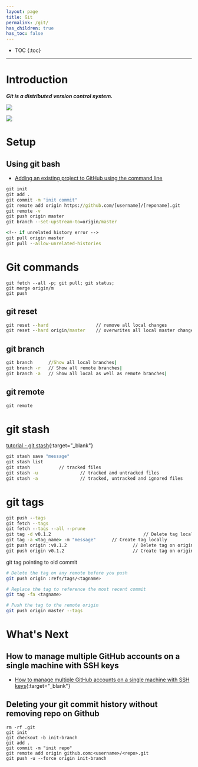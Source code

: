 ```yaml
---
layout: page
title: Git
permalink: /git/
has_children: true
has_toc: false
---
```


- TOC
{:toc}

---

# Introduction

**_Git is a distributed version control system._**

![](https://communities.sas.com/t5/image/serverpage/image-id/29370i045823D312547584?v=1.0)

![](https://hackernoon.com/hn-images/1*9qX9F9MGsWKfcmgTOR9BPw.png)

# Setup

## Using git bash

- [Adding an existing project to GitHub using the command line](https://docs.github.com/en/github/importing-your-projects-to-github/adding-an-existing-project-to-github-using-the-command-line)

```cmd
git init
git add .
git commit -m "init commit"
git remote add origin https://github.com/[username]/[reponame].git
git remote -v
git push origin master
git branch --set-upstream-to=origin/master

<!-- if unrelated history error -->
git pull origin master
git pull --allow-unrelated-histories
```

# Git commands

```
git fetch --all -p; git pull; git status;
git merge origin/m
git push
```

## git reset

```cmd
git reset --hard                  // remove all local changes
git reset --hard origin/master    // overwrites all local master changes with remote(origin) master
```

## git branch

```cmd
git branch      //Show all local branches|
git branch -r   // Show all remote branches|
git branch -a   // Show all local as well as remote branches|
```

## git remote

```cmd
git remote
```

# git stash

[tutorial - git stash](https://www.atlassian.com/git/tutorials/saving-changes/git-stash){:target="\_blank"}

```cmd
git stash save "message"
git stash list
git stash           // tracked files
git stash -u				// tracked and untracked files
git stash -a				// tracked, untracked and ignored files
```

# git tags

```cmd
git push --tags
git fetch --tags
git fetch --tags --all --prune
git tag -d v0.1.2							        // Delete tag locally
git tag -a <tag_name> -m "message"		// Create tag locally
git push origin :v0.1.2						    // Delete tag on origin
git push origin v0.1.2						    // Create tag on origin
```

git tag pointing to old commit

```sh
# Delete the tag on any remote before you push
git push origin :refs/tags/<tagname>

# Replace the tag to reference the most recent commit
git tag -fa <tagname>

# Push the tag to the remote origin
git push origin master --tags
```

# What's Next

## How to manage multiple GitHub accounts on a single machine with SSH keys

- [How to manage multiple GitHub accounts on a single machine with SSH keys](){:target="\_blank"}

## Deleting your git commit history without removing repo on Github

```git
rm -rf .git
git init
git checkout -b init-branch
git add .
git commit -m "init repo"
git remote add origin github.com:<username>/<repo>.git
git push -u --force origin init-branch
```
